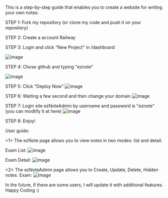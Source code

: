 This is a step-by-step guide that enables you to create a website for writing your own notes:

STEP 1: Fork my repository (or clone my code and push it on your repository)

STEP 2: Create a account Railway


STEP 3: Login and click "New Project" in /dashboard

![image](https://github.com/ncc02/eznote/assets/53702773/26aa6b36-7748-4245-a5a5-419ef4cd0fcb)


 

STEP 4: Chose github and typing "eznote"

![image](https://github.com/ncc02/eznote/assets/53702773/93182da0-d668-4686-9fa9-da784bf122a8)


 

STEP 5: Click "Deploy Now"
![image](https://github.com/ncc02/eznote/assets/53702773/705763bf-7342-4b59-b70c-5acd0e4fa091)

 

STEP 6: Waiting a few second and then change your domain
![image](https://github.com/ncc02/eznote/assets/53702773/f548082f-f984-42cc-9d4a-c00db6201803)


 

STEP 7: Login site ezNoteAdmin by username and password is "eznote" (you can modtify it at here)
![image](https://github.com/ncc02/eznote/assets/53702773/123ead7b-1cae-43d0-9f72-365f26734fdd)



STEP 8: Enjoy!


User guide:  

<1> The ezNote page allows you to view notes in two modes: list and detail.


Exam List:
![image](https://github.com/ncc02/eznote/assets/53702773/0771ab56-3678-4b96-a19c-555dc6e87f74)


 

Exam Detail:
![image](https://github.com/ncc02/eznote/assets/53702773/98e361b6-2cab-4f34-a8a8-5663e458e774)




<2> The ezNoteAdmin page allows you to Create, Update, Delete, Hidden notes.
Exam: 
![image](https://github.com/ncc02/eznote/assets/53702773/6d56f51b-3712-4b7c-99e1-f5be95c64f2d)


 

In the future, if there are some users, I will update it with additional features.
Happy Coding :)
